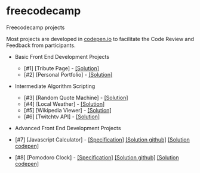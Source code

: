# freecodecamp
Freecodecamp projects

Most projects are developed in [codepen.io](http://codepen.io/airtonbjunior/) to facilitate the Code Review and Feedback from participants.

* Basic Front End Development Projects

  * [#1] [Tribute Page] - [[Solution]](http://codepen.io/airtonbjunior/full/NAQPJZ/)
  * [#2] [Personal Portfolio] - [[Solution]](http://codepen.io/airtonbjunior/full/pbrgAq/)
* Intermediate Algorithm Scripting
  * [#3] [Random Quote Machine] - [[Solution]](http://codepen.io/airtonbjunior/full/jrEjPR/)
  * [#4] [Local Weather] - [[Solution]](http://codepen.io/airtonbjunior/full/yaYkZo/)
  * [#5] [Wikipedia Viewer] - [[Solution]](http://codepen.io/airtonbjunior/full/QKyBXY/)
  * [#6] [Twitchtv API] - [[Solution]](http://codepen.io/airtonbjunior/full/YGqVqR/)

* Advanced Front End Development Projects
 * [#7] [Javascript Calculator] - [[Specification]](https://www.freecodecamp.com/challenges/build-a-javascript-calculator)  [[Solution github]](https://airtonbjunior.github.io/freecodecamp/projects/frontEnd/advanced/javascriptCalculator/) [[Solution codepen]](http://codepen.io/airtonbjunior/full/mOrVQg/)
 * [#8] [Pomodoro Clock] - [[Specification]](https://www.freecodecamp.com/challenges/build-a-pomodoro-clock)  [[Solution github]](https://airtonbjunior.github.io/freecodecamp/projects/frontEnd/advanced/pomodoroClock/) [[Solution codepen]](http://codepen.io/airtonbjunior/full/pNOOQL/)
